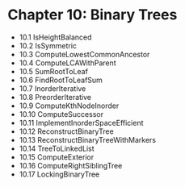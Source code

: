 # Chapter 10: Binary Trees

* 10.1 IsHeightBalanced
* 10.2 IsSymmetric
* 10.3 ComputeLowestCommonAncestor
* 10.4 ComputeLCAWithParent
* 10.5 SumRootToLeaf
* 10.6 FindRootToLeafSum
* 10.7 InorderIterative
* 10.8 PreorderIterative
* 10.9 ComputeKthNodeInorder
* 10.10 ComputeSuccessor
* 10.11 ImplementInorderSpaceEfficient
* 10.12 ReconstructBinaryTree
* 10.13 ReconstructBinaryTreeWithMarkers
* 10.14 TreeToLinkedList
* 10.15 ComputeExterior
* 10.16 ComputeRightSiblingTree
* 10.17 LockingBinaryTree